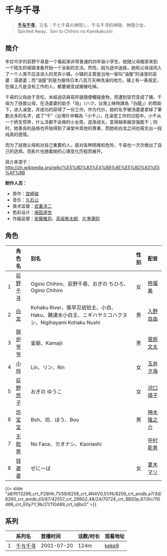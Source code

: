 # 千与千寻


> <u>**[千与千寻](http://bgm.tv/subject/311)**</u>，又名：千と千尋の神隠し、千与千寻的神隐、神隱少女、Spirited Away、Sen to Chihiro no Kamikakushi

## 简介


年仅10岁的荻野千尋是一个看起来非常普通的四年级小学生，她随父母搬家来到一个陌生的城镇准备开始一个全新的生活。然而，因为途中迷路，她和父母误闯入了一个人类不应该进入的灵异小镇。小镇的主管是当地一家叫“油屋”的澡堂的巫婆：湯婆婆；而“油屋”则是为服侍日本八百万天神洗澡的地方。镇上有一条规定，在镇上凡是没有工作的人，都要被变成猪被吃掉。

千尋的父母由于贪吃，未經過店員容許就隨便觸碰食物，而遭到惩罚变成了猪。千尋为了拯救父母，在汤婆婆的助手「珀」（ハク，台灣上映時譯為「白龍」）的帮助下，进入澡堂，并成功的获得了一份工作。作为代价，她的名字被汤婆婆拿掉了筆劃太多的名字，成了“千”（台灣片中稱為「小千」）。在澡堂工作的过程中，小千从一个娇生惯养，什么活都不会做的小女孩，逐渐成长，变得越来越坚强能干；同时，她善良的品格也开始得到了澡堂中其他的尊重，而她和白龙之间也萌生出一段纯真的感情。

而为了拯救父母和对自己重要的人，面对各种困难和危险，千尋也一次次做出了自己的选择。而影片也随着她的心理变化历程而展开。

简介来源于：http://zh.wikipedia.org/wiki/%E5%8D%83%E4%B8%8E%E5%8D%83%E5%AF%BB

**制作人员：**
- 原作：[宫崎骏](http://bgm.tv/person/1040)
- 音乐：[久石让](http://bgm.tv/person/1638)
- 美术监督：[武重洋二](http://bgm.tv/person/11682)
- 色彩设计：[保田道世](http://bgm.tv/person/1510)
- 作画监督：[安藤雅司](http://bgm.tv/person/1592)、[高坂希太郎](http://bgm.tv/person/1665)、[片塰满则](http://bgm.tv/person/32036)

## 角色

|     |   角色名   |   别名  | 性别 |  配音  |
|:--- |:------  |:----      |:---  |:--   |
| 1 | [荻野千寻](http://bgm.tv/character/13299) | Ogino Chihiro、荻野千尋、おぎの ちひろ、Ogino Chihiro | 女 | [柊瑠美](http://bgm.tv/person/26940) |
| 2 | [白龙](http://bgm.tv/character/8258) | Kohaku River、赈早见琥珀主、小白、Haku、饒速水小白主、ニギハヤミコハクヌシ、Nigihayami Kohaku Nushi | 男 | [入野自由](http://bgm.tv/person/4258) |
| 3 | [锅炉爷爷](http://bgm.tv/character/8259) | 釜爺、Kamajii | 男 | [菅原文太](http://bgm.tv/person/4530) |
| 4 | [小玲](http://bgm.tv/character/8260) | Lin、リン、Rin | 女 | [玉井夕海](http://bgm.tv/person/4529) |
| 5 | [荻野悠子](http://bgm.tv/character/42557) | おぎの ゆうこ | 女 | [沢口靖子](http://bgm.tv/person/24067) |
| 6 | [坊宝宝](http://bgm.tv/character/70724) | Boh、坊、ぼう、Bou | 男 | [神木隆之介](http://bgm.tv/person/10972) |
| 7 | [无脸男](http://bgm.tv/character/110488) | No Face、カオナシ、Kaonashi |  | [中村彰男](http://bgm.tv/person/5583) |
| 8 | [钱婆婆](http://bgm.tv/character/110489) | ぜにーば | 女 | [夏木マリ](http://bgm.tv/person/15626) |

{{< slide "a8/ff/13299_crt_P28Hh,71/59/8258_crt_4N4V0,51/f4/8259_crt_anidb,a7/3d/8260_crt_anidb,d3/67/42557_crt_299G2,48/24/70724_crt_BBS0p,67/6c/110488_crt_E0y7Y,9b/21/110489_crt_lqBxO" >}}

## 系列

|     | 系列名  | 首播时间       | 话数/时长 | 观看地址                                                     |
| :-- | :--- | :--------- | :---- | :------------------------------------------------------- |
| 1   |[千与千寻](https://bgm.tv/subject/311)| 2001-07-20 | 124m  | [keke9](https://www.keke9.app/play/189748-4-210449.html) |



